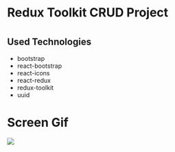 <h1>Redux Toolkit CRUD Project<h1>

<h2>Used Technologies</h2>

<ul>

<li>bootstrap</li>
<li>react-bootstrap</li>
<li>react-icons</li>
<li>react-redux</li>
<li>redux-toolkit</li>
<li>uuid</li>

</ul>

<h1>Screen Gif</h1>

<img src="/public/reduxcrud.gif" />
